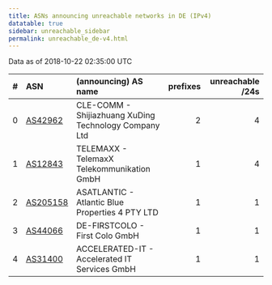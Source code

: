 ```yaml
---
title: ASNs announcing unreachable networks in DE (IPv4)
datatable: true
sidebar: unreachable_sidebar
permalink: unreachable_de-v4.html
---
```


Data as of 2018-10-22 02:35:00 UTC


<div class="datatable-begin"></div>

|   # | ASN                                      | (announcing) AS name                                  |   prefixes |   unreachable /24s |
|----:|:-----------------------------------------|:------------------------------------------------------|-----------:|-------------------:|
|   0 | [AS42962](unreachable_AS42962-v4.html)   | CLE-COMM - Shijiazhuang XuDing Technology Company Ltd |          2 |                  4 |
|   1 | [AS12843](unreachable_AS12843-v4.html)   | TELEMAXX - TelemaxX Telekommunikation GmbH            |          1 |                  4 |
|   2 | [AS205158](unreachable_AS205158-v4.html) | ASATLANTIC - Atlantic Blue Properties 4 PTY LTD       |          1 |                  1 |
|   3 | [AS44066](unreachable_AS44066-v4.html)   | DE-FIRSTCOLO - First Colo GmbH                        |          1 |                  1 |
|   4 | [AS31400](unreachable_AS31400-v4.html)   | ACCELERATED-IT - Accelerated IT Services GmbH         |          1 |                  1 |

<div class="datatable-end"></div>